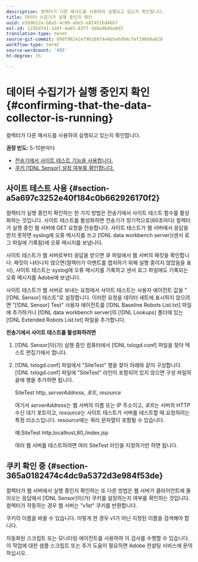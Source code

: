 ```yaml
---
description: 컬렉터가 다른 메서드를 사용하여 실행되고 있는지 확인합니다.
title: 데이터 수집기가 실행 중인지 확인
uuid: e5b9b12a-b8a5-4c00-abe5-e824516d46b7
exl-id: 1235d741-1ddf-4a65-8377-3d8a9b4ba0d3
translation-type: tm+mt
source-git-commit: d9df90242ef96188f4e4b5e6d04cfef196b0a628
workflow-type: tm+mt
source-wordcount: '455'
ht-degree: 3%

---
```


# 데이터 수집기가 실행 중인지 확인{#confirming-that-the-data-collector-is-running}

컬렉터가 다른 메서드를 사용하여 실행되고 있는지 확인합니다.

**권장 빈도:** 5-10분마다

* [전송기에서 사이트 테스트 기능을 사용합니다.](../../../home/c-snsr-ovrvw/admin-sensor/c-data-cltr-rng.md#section-a5a697c3252e40f184c0b662926170f2)
* [쿠키  [!DNL Sensor] 설정 여부를 확인합니다.](../../../home/c-snsr-ovrvw/admin-sensor/c-data-cltr-rng.md#section-365a0182474c4dc9a5372d3e984f53de)

## 사이트 테스트 사용 {#section-a5a697c3252e40f184c0b662926170f2}

컬렉터가 실행 중인지 확인하는 한 가지 방법은 전송기에서 사이트 테스트 함수를 활성화하는 것입니다. 사이트 테스트를 활성화하면 전송기가 정기적으로(60초마다) 컬렉터가 실행 중인 웹 서버에 GET 요청을 전송합니다. 사이트 테스트가 웹 서버에서 응답을 받지 못하면 syslog에 오류 메시지를 쓰고 [!DNL data workbench server](센서 로그 파일에 기록됨)에 오류 메시지를 보냅니다.

사이트 테스트가 웹 서버로부터 응답을 받으면 큐 파일에서 웹 서버의 패킷을 확인합니다. 패킷이 나타나지 않으면(컬렉터가 이벤트를 캡처하기 위해 실행 중이지 않았음을 표시), 사이트 테스트는 syslog에 오류 메시지를 기록하고 센서 로그 파일에도 기록되는 오류 메시지를 Adobe에 보냅니다.

사이트 테스트가 웹 서버로 보내는 요청에서 사이트 테스트는 사용자 에이전트 값을 &quot;[!DNL Sensor] 테스트&quot;로 설정합니다. 이러한 요청을 데이터 세트에 표시하지 않으려면 &quot;[!DNL Sensor] Test&quot; 사용자 에이전트를 [!DNL Baseline Robots List.txt] 파일에 추가하거나 [!DNL data workbench server]의 [!DNL Lookups] 폴더에 있는 [!DNL Extended Robots List.txt] 파일을 추가합니다.

**전송기에서 사이트 테스트를 활성화하려면**

1. [!DNL Sensor]이(가) 실행 중인 컴퓨터에서 [!DNL txlogd.conf] 파일을 찾아 텍스트 편집기에서 엽니다.

1. [!DNL txlogd.conf] 파일에서 &quot;SiteTest&quot; 행을 찾아 아래와 같이 구성합니다. [!DNL txlogd.conf] 파일에 &quot;SiteTest&quot; 라인이 포함되어 있지 않으면 구성 파일의 끝에 행을 추가하면 됩니다.

   SiteTest http, *serverAddress*, *포트*, *resource*

   여기서 *serverAddress*&#x200B;는 웹 서버의 이름 또는 IP 주소이고, *포트*&#x200B;는 서버의 HTTP 수신 대기 포트이고, *resource*&#x200B;는 사이트 테스트가 서버를 테스트할 때 요청하려는 특정 리소스입니다. *resource*&#x200B;에는 쿼리 문자열이 포함될 수 있습니다.

   예:SiteTest http,localhost,80,/index.jsp

   여러 웹 서버를 테스트하려면 여러 SiteTest 라인을 지정하기만 하면 됩니다.

## 쿠키 확인 중 {#section-365a0182474c4dc9a5372d3e984f53de}

컬렉터가 웹 서버에서 실행 중인지 확인하는 또 다른 방법은 웹 서버가 클라이언트에 돌아오는 응답에서 [!DNL Sensor]이(가) 쿠키를 설정하는지 여부를 확인하는 것입니다. 컬렉터가 작동하는 경우 웹 서버는 &quot;v1st&quot; 쿠키를 반환합니다.

쿠키의 이름을 바꿀 수 있습니다. 이렇게 한 경우 v1가 아닌 지정된 이름을 검색해야 합니다.

자동화된 스크립트 또는 모니터링 에이전트를 사용하여 이 검사를 수행할 수 있습니다. 이 작업에 대한 샘플 스크립트 또는 추가 도움이 필요하면 Adobe 컨설팅 서비스에 문의하십시오.
